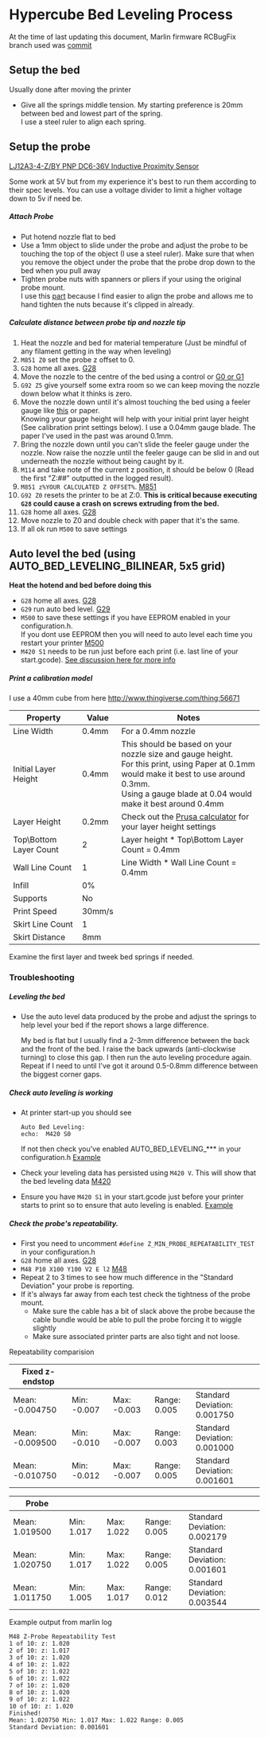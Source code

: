 # Hypercube Bed Leveling Process

At the time of last updating this document, Marlin firmware RCBugFix branch used was [commit](https://github.com/MarlinFirmware/Marlin/tree/8c07ac7f7c6da6d0a7e60581019c0b1e62732bf3)

## Setup the bed

Usually done after moving the printer

- Give all the springs middle tension. My starting preference is 20mm between bed and lowest part of the spring.<br>
  I use a steel ruler to align each spring.

## Setup the probe

[LJ12A3-4-Z/BY PNP DC6-36V Inductive Proximity Sensor](http://www.banggood.com/LJ12A3-4-ZBY-PNP-DC6-36V-Inductive-Proximity-Sensor-Detection-Switch-p-982679.html?rmmds=myorder)

Some work at 5V but from my experience it's best to run them according to their spec levels. 
You can use a voltage divider to limit a higher voltage down to 5v if need be.

##### Attach Probe

- Put hotend nozzle flat to bed
- Use a 1mm object to slide under the probe and adjust the probe to be touching the top of the object (I use a steel ruler). Make sure that when you remove the object under the probe that the probe drop down to the bed when you pull away
- Tighten probe nuts with spanners or pliers if your using the original probe mount.<br>
  I use this [part](http://www.thingiverse.com/thing:2179807) because I find easier to align the probe and allows me to hand tighten the nuts because it's clipped in already. 

##### Calculate distance between probe tip and nozzle tip

1. Heat the nozzle and bed for material temperature (Just be mindful of any filament getting in the way when leveling)
1. `M851 Z0` set the probe z offset to 0.
1. `G28` home all axes. [G28](http://reprap.org/wiki/G-code#G28:_Move_to_Origin_.28Home.29)
1. Move the nozzle to the centre of the bed using a control or [G0 or G1](http://marlinfw.org/docs/gcode/G000-G001.html) 
1. `G92 Z5` give yourself some extra room so we can keep moving the nozzle down below what it thinks is zero.
1. Move the nozzle down until it's almost touching the bed using a feeler gauge like [this](http://www.ebay.co.uk/itm/26-BLADE-FEELER-GAUGE-SET-GUITAR-NECK-RELIEF-STRING-HEIGHT-LUTHIER-TOOL-GUAGE-/162403994221?hash=item25d0084a6d:g:0QMAAOSw54xUW2mG) or paper.<br> Knowing your gauge height will help with your initial print layer height (See calibration print settings below). I use a 0.04mm gauge blade. The paper I've used in the past was around 0.1mm.
1. Bring the nozzle down until you can't slide the feeler gauge under the nozzle. Now raise the nozzle until the feeler gauge can be slid in and out underneath the nozzle without being caught by it.
1. `M114` and take note of the current z position, it should be below 0 (Read the first "Z:##" outputted in the logged result).
1. `M851 z%YOUR CALCULATED Z OFFSET%`. [M851](http://reprap.org/wiki/G-code#M851:_Set_Z-Probe_Offset)
1. `G92 Z0` resets the printer to be at Z:0. **This is critical because executing `G28` could cause a crash on screws extruding from the bed.**
1. `G28` home all axes. [G28](http://reprap.org/wiki/G-code#G28:_Move_to_Origin_.28Home.29)
1. Move nozzle to Z0 and double check with paper that it's the same.
1. If all ok run `M500` to save settings

## Auto level the bed (using AUTO_BED_LEVELING_BILINEAR, 5x5 grid)

**Heat the hotend and bed before doing this**

  - `G28` home all axes. [G28](http://reprap.org/wiki/G-code#G28:_Move_to_Origin_.28Home.29)
  - `G29` run auto bed level. [G29](http://reprap.org/wiki/G-code#G29:_Detailed_Z-Probe)
  - `M500` to save these settings if you have EEPROM enabled in your configuration.h.<br>
    If you dont use EEPROM then you will need to auto level each time you restart your printer [M500](http://reprap.org/wiki/G-code#M500:_Store_parameters_in_EEPROM)
  - `M420 S1` needs to be run just before each print (i.e. last line of your start.gcode). [See discussion here for more info](https://github.com/MarlinFirmware/Marlin/issues/5996#issuecomment-287380079)

##### Print a calibration model

I use a 40mm cube from here http://www.thingiverse.com/thing:56671

|Property|Value|Notes|
|--------|-----|-----|
|Line Width|0.4mm|For a 0.4mm nozzle|
|Initial Layer Height|0.4mm|This should be based on your nozzle size and gauge height.<br>For this print, using Paper at 0.1mm would make it best to use around 0.3mm.<br>Using a gauge blade at 0.04 would make it best around 0.4mm|
|Layer Height|0.2mm|Check out the [Prusa calculator](http://www.prusaprinters.org/calculator#layerheight) for your layer height settings|
|Top\Bottom Layer Count|2|Layer height * Top\Bottom Layer Count = 0.4mm|
|Wall Line Count|1|Line Width * Wall Line Count = 0.4mm|
|Infill|0%||
|Supports|No||
|Print Speed|30mm/s||
|Skirt Line Count|1||
|Skirt Distance|8mm||

Examine the first layer and tweek bed springs if needed.

### Troubleshooting

##### Leveling the bed

  - Use the auto level data produced by the probe and adjust the springs to help level your bed if the report shows a large difference. 

    My bed is flat but I usually find a 2-3mm difference between the back and the front of the bed. I raise the back upwards (anti-clockwise turning) to close this gap. I then run the auto leveling procedure again. Repeat if I need to until I've got it around 0.5-0.8mm difference between the biggest corner gaps.

##### Check auto leveling is working

- At printer start-up you should see 
  ```
  Auto Bed Leveling:
  echo:  M420 S0
  ```
  If not then check you've enabled AUTO_BED_LEVELING_*** in your configuration.h [Example](https://github.com/pflannery/Hypercube/blob/master/configuration.h#L812)
  
- Check your leveling data has persisted using `M420 V`. This will show that the bed leveling data [M420](http://reprap.org/wiki/G-code#M420:_Enable.2FDisable_Mesh_Leveling_.28Marlin.29)

- Ensure you have `M420 S1` in your start.gcode just before your printer starts to print so to ensure that auto leveling is enabled. [Example](https://github.com/pflannery/Hypercube/blob/master/start.gcode#L18)
  
##### Check the probe's repeatability.

- First you need to uncomment `#define Z_MIN_PROBE_REPEATABILITY_TEST` in your configuration.h
- `G28` home all axes. [G28](http://reprap.org/wiki/G-code#G28:_Move_to_Origin_.28Home.29)
- `M48 P10 X100 Y100 V2 E l2` [M48](http://reprap.org/wiki/G-code#M48:_Measure_Z-Probe_repeatability)
- Repeat 2 to 3 times to see how much difference in the "Standard Deviation" your probe is reporting.
- If it's always far away from each test check the tightness of the probe mount.
  - Make sure the cable has a bit of slack above the probe because the cable bundle would be able to pull the probe forcing it to wiggle slightly
  - Make sure associated printer parts are also tight and not loose.
  
Repeatability comparision

|Fixed z-endstop| | | | |
|-|-|-|-|-|
|Mean: -0.004750 |Min: -0.007 |Max: -0.003 |Range: 0.005|Standard Deviation: 0.001750|
|Mean: -0.009500| Min: -0.010 |Max: -0.007 |Range: 0.003|Standard Deviation: 0.001000|
|Mean: -0.010750 |Min: -0.012 |Max: -0.007 |Range: 0.005|Standard Deviation: 0.001601|

|Probe          | | | | |
|-|-|-|-|-|
|Mean: 1.019500 |Min: 1.017 |Max: 1.022 |Range: 0.005|Standard Deviation: 0.002179|
|Mean: 1.020750 |Min: 1.017 |Max: 1.022 |Range: 0.005|Standard Deviation: 0.001601|
|Mean: 1.011750 |Min: 1.005 |Max: 1.017 |Range: 0.012|Standard Deviation: 0.003544|

Example output from marlin log

```
M48 Z-Probe Repeatability Test
1 of 10: z: 1.020
2 of 10: z: 1.017
3 of 10: z: 1.020
4 of 10: z: 1.022
5 of 10: z: 1.022
6 of 10: z: 1.022
7 of 10: z: 1.020
8 of 10: z: 1.020
9 of 10: z: 1.022
10 of 10: z: 1.020
Finished!
Mean: 1.020750 Min: 1.017 Max: 1.022 Range: 0.005
Standard Deviation: 0.001601
```
